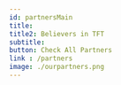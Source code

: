 ```yaml
---
id: partnersMain
title: 
title2: Believers in TFT
subtitle: 
button: Check All Partners
link : /partners
image: ./ourpartners.png
---
```

